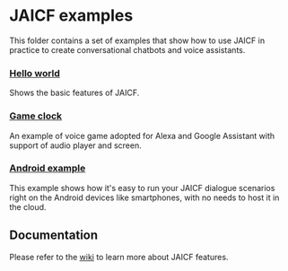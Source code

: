 # JAICF examples

This folder contains a set of examples that show how to use JAICF in practice to create conversational chatbots and voice assistants.

### [Hello world](https://github.com/just-ai/jaicf-kotlin/tree/master/examples/hello-world)

Shows the basic features of JAICF.

### [Game clock](https://github.com/just-ai/jaicf-kotlin/tree/master/examples/game-clock)

An example of voice game adopted for Alexa and Google Assistant with support of audio player and screen.

### [Android example](https://github.com/just-ai/aimybox-android-assistant/tree/jaicf/app)

This example shows how it's easy to run your JAICF dialogue scenarios right on the Android devices like smartphones, with no needs to host it in the cloud.

## Documentation

Please refer to the [wiki](https://github.com/just-ai/jaicf-kotlin/wiki) to learn more about JAICF features.
